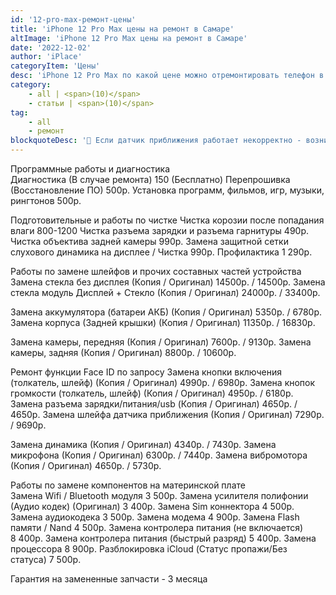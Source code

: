```yaml
---
id: '12-pro-max-ремонт-цены'
title: 'iPhone 12 Pro Max цены на ремонт в Самаре'
altImage: 'iPhone 12 Pro Max цены на ремонт в Самаре'
date: '2022-12-02'
author: 'iPlace'
categoryItem: 'Цены'
desc: 'iPhone 12 Pro Max по какой цене можно отремонтировать телефон в Самаре!'
category:
    - all | <span>(10)</span>
    - статьи | <span>(10)</span>
tag:
    - all
    - ремонт
blockquoteDesc: '🪫 Если датчик приближения работает некорректно - возникают проблемы с внезапным включением/отключением подсветки, и происходит быстрая разрядка аккумулятора.'
---
```


Программные работы и диагностика	
Диагностика (В случае ремонта)	150 (Бесплатно)
Перепрошивка (Восстановление ПО)	500р.
Установка программ, фильмов, игр, музыки, рингтонов	500р.
	
Подготовительные и работы по чистке	
Чистка корозии после попадания влаги	800-1200
Чистка разъема зарядки и разъема гарнитуры	490р.
Чистка объектива задней камеры	990р.
Замена защитной сетки слухового динамика на дисплее / Чистка	990р.
Профилактика	1 290р.
	
Работы по замене шлейфов и прочих составных частей устройства	
Замена стекла без дисплея (Копия / Оригинал)	14500р. / 14500р.
Замена стекла модуль Дисплей + Стекло (Копия / Оригинал)	24000р. / 33400р.
	
Замена аккумулятора (батареи АКБ) (Копия / Оригинал)	5350р. / 6780р.
Замена корпуса (Задней крышки) (Копия / Оригинал)	11350р. / 16830р.
	
Замена камеры, передняя (Копия / Оригинал)	7600р. / 9130р.
Замена камеры, задняя (Копия / Оригинал)	8800р. / 10600р.
	
Ремонт функции Face ID	по запросу
Замена кнопки включения (толкатель, шлейф) (Копия / Оригинал)	4990р. / 6980р.
Замена кнопок громкости (толкатель, шлейф) (Копия / Оригинал)	4950р. / 6180р.
Замена разъема зарядки/питания/usb (Копия / Оригинал)	4650р. / 4650р.
Замена шлейфа датчика приближения (Копия / Оригинал)	7290р. / 9690р.
	
Замена динамика (Копия / Оригинал)	4340р. / 7430р.
Замена микрофона (Копия / Оригинал)	6300р. / 7440р.
Замена вибромотора (Копия / Оригинал)	4650р. / 5730р.
	
Работы по замене компонентов на материнской плате	
Замена Wifi / Bluetooth модуля	3 500р.
Замена усилителя полифонии (Аудио кодек) (Оригинал)	3 400р.
Замена Sim коннектора 	4 500р.
Замена аудиокодека 	3 500р.
Замена модема	4 900р.
Замена Flash памяти / Nand	4 500р.
Замена контролера питания (не включается)	8 400р.
Замена контролера питания (быстрый разряд)	5 400р.
Замена процессора	8 900р.
Разблокировка iCloud (Статус пропажи/Без статуса)	7 500р.
		
Гарантия на замененные запчасти - 3 месяца	